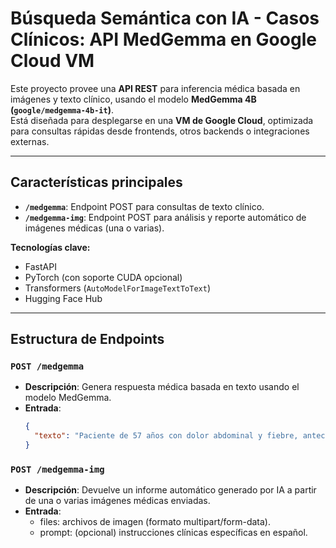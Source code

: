 # Búsqueda Semántica con IA - Casos Clínicos: API MedGemma en Google Cloud VM

Este proyecto provee una **API REST** para inferencia médica basada en imágenes y texto clínico, usando el modelo **MedGemma 4B (`google/medgemma-4b-it`)**.  
Está diseñada para desplegarse en una **VM de Google Cloud**, optimizada para consultas rápidas desde frontends, otros backends o integraciones externas.

---

## Características principales

- **`/medgemma`**: Endpoint POST para consultas de texto clínico.
- **`/medgemma-img`**: Endpoint POST para análisis y reporte automático de imágenes médicas (una o varias).

**Tecnologías clave:**  
- FastAPI  
- PyTorch (con soporte CUDA opcional)  
- Transformers (`AutoModelForImageTextToText`)  
- Hugging Face Hub

---

## Estructura de Endpoints

### `POST /medgemma`
- **Descripción**: Genera respuesta médica basada en texto usando el modelo MedGemma.
- **Entrada**:  
  ```json
  {
    "texto": "Paciente de 57 años con dolor abdominal y fiebre, antecedentes de..."
  }
### `POST /medgemma-img`
- **Descripción**: Devuelve un informe automático generado por IA a partir de una o varias imágenes médicas enviadas.
- **Entrada**:  
  - files: archivos de imagen (formato multipart/form-data).
  - prompt: (opcional) instrucciones clínicas específicas en español.
